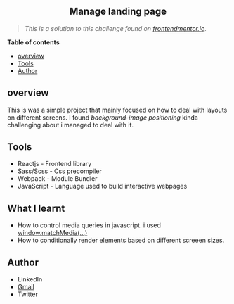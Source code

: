 <!-- ## Easybank Landing page.

The landing page is available [here](https://katongole-isaac.github.io/easybank/ "Easybank landing page") -->

<center >  <h2> Manage landing page </h2> </center>

> *This is a solution to this challenge found on [frontendmentor.io](//link 'frontend mentor')*. 

**Table of contents**

* [overview](#overview)
* [Tools](#tools)
* [Author](#author)


**overview**
 -
This is was a simple project that mainly focused on how to deal with layouts on different screens. I found *background-image positioning* kinda challenging about i managed to deal with it. 

**Tools**
-
- Reactjs - Frontend library
- Sass/Scss - Css precompiler
- Webpack - Module Bundler
- JavaScript - Language used to build interactive webpages

**What I learnt**
-
- How to control media queries in javascript. i used [window.matchMedia(...)](https://developer.mozilla.org/en-US/docs/Web/API/Window/matchMedia 'window.matchMedia')
- How to conditionally render elements based on different screeen sizes.


**Author**
-
* LinkedIn 
* [Gmail](katongolelsaac78@gmail.com) 
* Twitter
